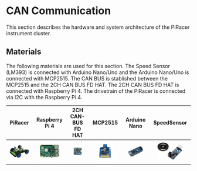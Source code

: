
# CAN Communication
This section describes the hardware and system architecture of the PiRacer instrument cluster. 

## Materials
The following materials are used for this section. The Speed Sensor (LM393) is connected with Arduino Nano/Uno and the Arduino Nano/Uno is connected with MCP2515. The CAN BUS is stablished between the MCP2515 and the 2CH CAN BUS FD HAT. 
The 2CH CAN BUS FD HAT is connected with Raspberry Pi 4. 
The drivetrain of the PiRacer is connected via I2C with the Raspberry Pi 4.

| PiRacer | Raspberry Pi 4 | 2CH CAN-BUS FD HAT | MCP2515 | Arduino Nano | SpeedSensor |
|:-------:|:-------:|:-------------------:|:-------:|:-----------:|:------------------:|
|<img src="./imgs/piracer.jpg" alt="piracer" >|<img src="./imgs/raspberry-pi-4-modell-b.jpg" alt="RPi" width="70%" height="70%">|<img src="./imgs/2ch-can-fd-hat.jpg" alt="2ch CAN BUS FD HAT" width="70%" height="70%">|<img src="./imgs/MCP2515.png" alt="MCP2515" width="70%" height="70%">|<img src="./imgs/Arduino_Nano.jpg" alt="Arduino Nano" width="70%" height="50%">|<img src="./imgs/speedsensor.png" alt="speed sensor" width="70%" height="70%">|

